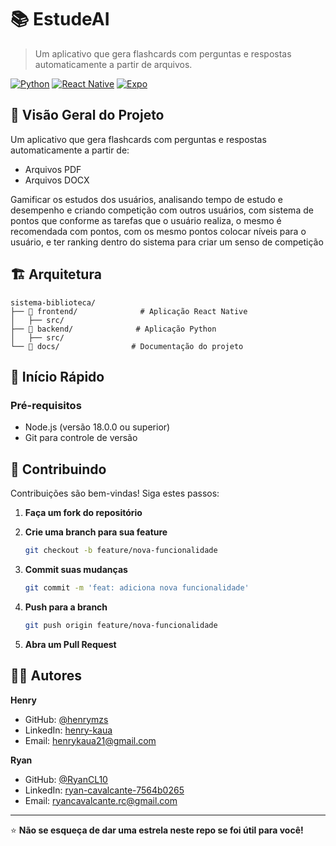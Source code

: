 # 📚 EstudeAI

> Um aplicativo que gera flashcards com perguntas e respostas automaticamente a partir de arquivos.

[![Python](https://img.shields.io/badge/Python-000?style=for-the-badge&logo=python&logoColor=white)](https://python.org/)
[![React Native](https://img.shields.io/badge/React-Native-000?style=for-the-badge&logo=react&logoColor=white)](https://reactnative.dev/)
[![Expo](https://img.shields.io/badge/Expo-000?style=for-the-badge&logo=expo&logoColor=white)](https://expo.dev/go)

## 🎯 Visão Geral do Projeto

Um aplicativo que gera flashcards com perguntas e respostas automaticamente a partir de:
- Arquivos PDF
- Arquivos DOCX

Gamificar os estudos dos usuários, analisando tempo de estudo e desempenho e criando competição com outros usuários, com sistema de pontos que conforme as tarefas que o usuário realiza, o mesmo é recomendada com pontos, com os mesmo pontos colocar níveis para o usuário, e ter ranking dentro do sistema para criar um senso de competição

## 🏗️ Arquitetura

```
sistema-biblioteca/
├── 📁 frontend/              # Aplicação React Native
│   ├── src/
├── 📁 backend/              # Aplicação Python
│   ├── src/
└── 📁 docs/                # Documentação do projeto
```


## 🚀 Início Rápido

### Pré-requisitos
- Node.js (versão 18.0.0 ou superior)
- Git para controle de versão

## 🤝 Contribuindo

Contribuições são bem-vindas! Siga estes passos:

1. **Faça um fork do repositório**

2. **Crie uma branch para sua feature**
   ```bash
   git checkout -b feature/nova-funcionalidade
   ```
3. **Commit suas mudanças**
   ```bash
   git commit -m 'feat: adiciona nova funcionalidade'
   ```
4. **Push para a branch**
   ```bash
   git push origin feature/nova-funcionalidade
   ```
5. **Abra um Pull Request**

## 👨‍💻 Autores

**Henry**
- GitHub: [@henrymzs](https://github.com/henrymzs)
- LinkedIn: [henry-kaua](https://www.linkedin.com/in/henry-kaua/)
- Email: henrykaua21@gmail.com

**Ryan**
- GitHub: [@RyanCL10](https://github.com/RyanCL10)
- LinkedIn: [ryan-cavalcante-7564b0265](https://www.linkedin.com/in/ryan-cavalcante-7564b0265/)
- Email: ryancavalcante.rc@gmail.com 

---

⭐ **Não se esqueça de dar uma estrela neste repo se foi útil para você!**
